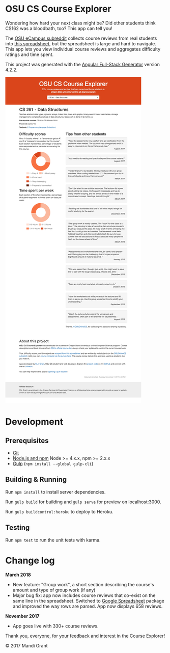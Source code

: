 # OSU CS Course Explorer

Wondering how hard your next class might be? Did other students think CS162 was a bloodbath, too? This app can tell you!

The [OSU eCampus subreddit](https://www.reddit.com/r/OSUOnlineCS/) collects course reviews from real students into [this spreadsheet](https://docs.google.com/spreadsheets/d/1MFBGJbOXVjtThgj5b6K0rv9xdsC1M2GQ0pJVB-8YCeU/edit#gid=2042942971), but the spreadsheet is large and hard to navigate. This app lets you view individual course reviews and aggregates difficulty ratings and time spent.

This project was generated with the [Angular Full-Stack Generator](https://github.com/DaftMonk/generator-angular-fullstack) version 4.2.2.


![OSU Course Explorer - November 2017](screenshots/osu-cs-course-explorer-november-2017.png "Screenshot of app taken November 2017")

# Development

## Prerequisites

- [Git](https://git-scm.com/)
- [Node.js and npm](nodejs.org) Node >= 4.x.x, npm >= 2.x.x
- [Gulp](http://gulpjs.com/) (`npm install --global gulp-cli`)

## Building & Running

Run `npm install` to install server dependencies.

Run `gulp build` for building and `gulp serve` for preview on localhost:3000.

Run `gulp buildcontrol:heroku` to deploy to Heroku.

## Testing

Run `npm test` to run the unit tests with karma.

# Change log

**March 2018** 
- New feature: "Group work", a short section describing the course's amount and type of group work (if any)
- Major bug fix: app now includes course reviews that co-exist on the same line in the spreadsheet. Switched to [Google Spreadsheet](https://www.npmjs.com/package/google-spreadsheet) package and improved the way rows are parsed. App now displays 658 reviews. 

**November 2017** 
- App goes live with 330+ course reviews.

Thank you, everyone, for your feedback and interest in the Course Explorer!

&copy; 2017 Mandi Grant
